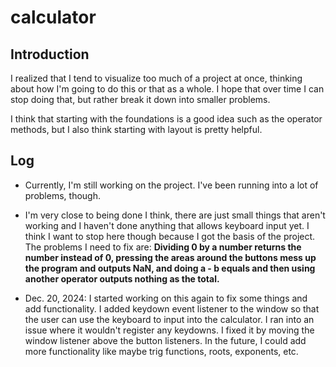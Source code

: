 # calculator

## Introduction

I realized that I tend to visualize too much of a project at once, thinking about how I'm going to do this or that as a whole. I hope that over time I can stop doing that, but rather break it down into smaller problems.

I think that starting with the foundations is a good idea such as the operator methods, but I also think starting with layout is pretty helpful.

## Log

- Currently, I'm still working on the project. I've been running into a lot of problems, though.

- I'm very close to being done I think, there are just small things that aren't working and I haven't done anything that allows keyboard input yet. I think I want to stop here though because I got the basis of the project. The problems I need to fix are: **Dividing 0 by a number returns the number instead of 0, pressing the areas around the buttons mess up the program and outputs NaN, and doing a - b equals and then using another operator outputs nothing as the total.**

- Dec. 20, 2024: I started working on this again to fix some things and add functionality. I added keydown event listener to the window so that the user can use the keyboard to input into the calculator. I ran into an issue where it wouldn't register any keydowns. I fixed it by moving the window listener above the button listeners. In the future, I could add more functionality like maybe trig functions, roots, exponents, etc.
